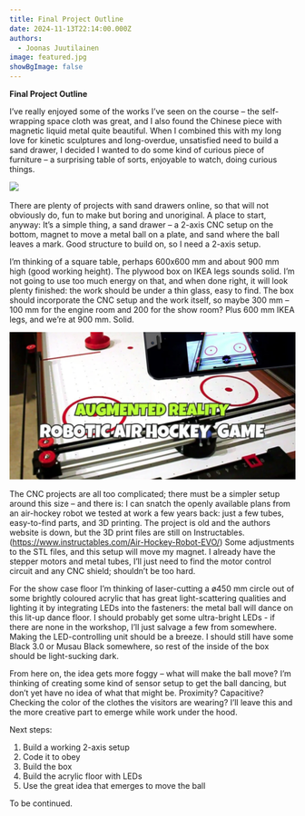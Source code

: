 ```yaml
---
title: Final Project Outline
date: 2024-11-13T22:14:00.000Z
authors:
  - Joonas Juutilainen
image: featured.jpg
showBgImage: false
---
```

**Final Project Outline** 

I’ve really enjoyed some of the works I’ve seen on the course – the self-wrapping space cloth was great, and I also found the Chinese piece with magnetic liquid metal quite beautiful. When I combined this with my long love for kinetic sculptures and long-overdue, unsatisfied need to build a sand drawer, I decided I wanted to do some kind of curious piece of furniture – a surprising table of sorts, enjoyable to watch, doing curious things.

![](screenshot-2024-11-13-at-21.53.09.png)

There are plenty of projects with sand drawers online, so that will not obviously do, fun to make but boring and unoriginal. A place to start, anyway: It’s a simple thing, a sand drawer – a 2-axis CNC setup on the bottom, magnet to move a metal ball on a plate, and sand where the ball leaves a mark. Good structure to build on, so I need a 2-axis setup.

I’m thinking of a square table, perhaps 600x600 mm and about 900 mm high (good working height). The plywood box on IKEA legs sounds solid. I’m not going to use too much energy on that, and when done right, it will look plenty finished: the work should be under a thin glass, easy to find. The box should incorporate the CNC setup and the work itself, so maybe 300 mm – 100 mm for the engine room and 200 for the show room? Plus 600 mm IKEA legs, and we’re at 900 mm. Solid.

![](screenshot-2024-11-13-at-22.05.47.png)

The CNC projects are all too complicated; there must be a simpler setup around this size – and there is: I can snatch the openly available plans from an air-hockey robot we tested at work a few years back: just a few tubes, easy-to-find parts, and 3D printing. The project is old and the authors website is down, but the 3D print files are still on Instructables. (https://www.instructables.com/Air-Hockey-Robot-EVO/) Some adjustments to the STL files, and this setup will move my magnet. I already have the stepper motors and metal tubes, I’ll just need to find the motor control circuit and any CNC shield; shouldn’t be too hard.

For the show case floor I’m thinking of laser-cutting a ø450 mm circle out of some brightly coloured acrylic that has great light-scattering qualities and lighting it by integrating LEDs into the fasteners: the metal ball will dance on this lit-up dance floor. I should probably get some ultra-bright LEDs - if there are none in the workshop, I’ll just salvage a few from somewhere. Making the LED-controlling unit should be a breeze. I should still have some Black 3.0 or Musau Black somewhere, so rest of the inside of the box should be light-sucking dark.

From here on, the idea gets more foggy – what will make the ball move? I’m thinking of creating some kind of sensor setup to get the ball dancing, but don’t yet have no idea of what that might be. Proximity? Capacitive? Checking the color of the clothes the visitors are wearing? I’ll leave this and the more creative part to emerge while work under the hood.

Next steps:

1. Build a working 2-axis setup
2. Code it to obey
3. Build the box
4. Build the acrylic floor with LEDs
5. Use the great idea that emerges to move the ball

To be continued.
